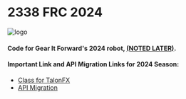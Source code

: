 # 2338 FRC 2024
![logo](https://avatars.githubusercontent.com/u/8992546?s=200&v=4)
#### Code for Gear It Forward's 2024 robot, [(NOTED LATER)]().
#### Important Link and API Migration Links for 2024 Season:
* [Class for TalonFX](https://api.ctr-electronics.com/phoenix6/release/java/com/ctre/phoenix6/hardware/core/CoreTalonFX.html)
* [API Migration](https://pro.docs.ctr-electronics.com/_/downloads/en/latest/pdf/)
